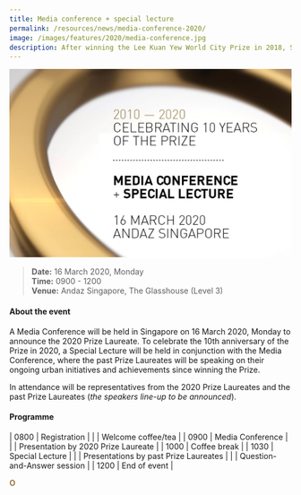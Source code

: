 ```yaml
---
title: Media conference + special lecture
permalink: /resources/news/media-conference-2020/
image: /images/features/2020/media-conference.jpg
description: After winning the Lee Kuan Yew World City Prize in 2018, Seoul in South Korea is going full speed ahead with new and ongoing urban regeneration initiatives to tackle emerging challenges. From innovative interventions to dampen rising housing prices, to a grand plan for greenery, Seoul is on a path to a safe and sustainable future.
---
```


![Media Conference](/images/features/2020/media-conference.jpg/)

> **Date:** 16 March 2020, Monday<br>
> **Time:** 0900 - 1200<br>
> **Venue:** Andaz Singapore, The Glasshouse (Level 3)

#### **About the event** 

A Media Conference will be held in Singapore on 16 March 2020, Monday to announce the 2020 Prize Laureate. To celebrate the 10th anniversary of the Prize in 2020, a Special Lecture will be held in conjunction with the Media Conference, where the past Prize Laureates will be speaking on their ongoing urban initiatives and achievements since winning the Prize. 

In attendance will be representatives from the 2020 Prize Laureates and the past Prize Laureates (*the speakers line-up to be announced*). 

#### **Programme**

| 0800 | Registration |
|      | Welcome coffee/tea |
| 0900 | Media Conference |
|      | Presentation by 2020 Prize Laureate | 
| 1000 | Coffee break |
| 1030 | Special Lecture |
|      | Presentations by past Prize Laureates | 
|      | Question-and-Answer session | 
| 1200 | End of event |

**<font color="#967942">O</font>**
